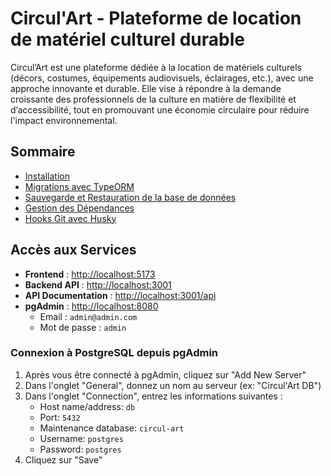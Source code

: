 # Circul'Art - Plateforme de location de matériel culturel durable

Circul’Art est une plateforme dédiée à la location de matériels culturels (décors, costumes, équipements audiovisuels, éclairages, etc.), avec une approche innovante et durable. Elle vise à répondre à la demande croissante des professionnels de la culture en matière de flexibilité et d’accessibilité, tout en promouvant une économie circulaire pour réduire l'impact environnemental.

## Sommaire
- [Installation](docs/installation.md)
- [Migrations avec TypeORM](docs/migrations.md)
- [Sauvegarde et Restauration de la base de données](docs/sauvegarde-restauration.md)
- [Gestion des Dépendances](docs/gestion-dependances.md)
- [Hooks Git avec Husky](docs/hooks-git.md)

## Accès aux Services

- **Frontend** : [http://localhost:5173](http://localhost:5173)
- **Backend API** : [http://localhost:3001](http://localhost:3001)
- **API Documentation** : [http://localhost:3001/api](http://localhost:3001/api)
- **pgAdmin** : [http://localhost:8080](http://localhost:8080)
  - Email : `admin@admin.com`
  - Mot de passe : `admin`
  
### Connexion à PostgreSQL depuis pgAdmin

1. Après vous être connecté à pgAdmin, cliquez sur "Add New Server"
2. Dans l'onglet "General", donnez un nom au serveur (ex: "Circul'Art DB")
3. Dans l'onglet "Connection", entrez les informations suivantes :
   - Host name/address: `db`
   - Port: `5432`
   - Maintenance database: `circul-art`
   - Username: `postgres`
   - Password: `postgres`
4. Cliquez sur "Save"